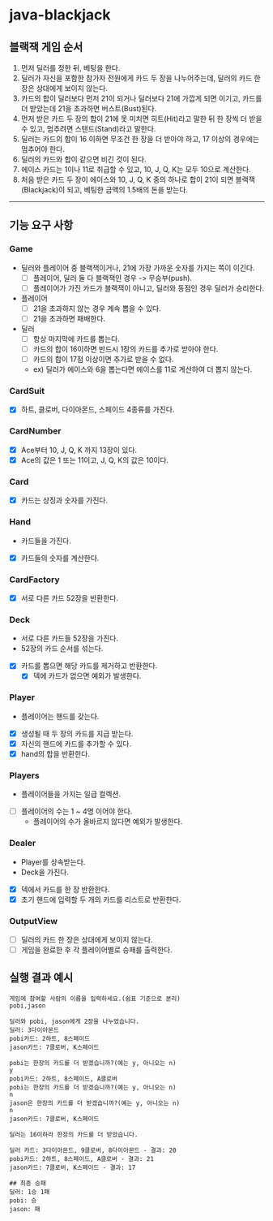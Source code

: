 # java-blackjack

## 블랙잭 게임 순서

1. 먼저 딜러를 정한 뒤, 베팅을 한다.
2. 딜러가 자신을 포함한 참가자 전원에게 카드 두 장을 나누어주는데, 딜러의 카드 한 장은 상대에게 보이지 않는다.
3. 카드의 합이 딜러보다 먼저 21이 되거나 딜러보다 21에 가깝게 되면 이기고, 카드를 더 받았는데 21을 초과하면 버스트(Bust)된다.
4. 먼저 받은 카드 두 장의 합이 21에 못 미치면 히트(Hit)라고 말한 뒤 한 장씩 더 받을 수 있고, 멈추려면 스탠드(Stand)라고 말한다.
5. 딜러는 카드의 합이 16 이하면 무조건 한 장을 더 받아야 하고, 17 이상의 경우에는 멈추어야 한다.
6. 딜러의 카드와 합이 같으면 비긴 것이 된다.
7. 에이스 카드는 1이나 11로 취급할 수 있고, 10, J, Q, K는 모두 10으로 계산한다.
8. 처음 받은 카드 두 장이 에이스와 10, J, Q, K 중의 하나로 합이 21이 되면 블랙잭(Blackjack)이 되고, 베팅한 금액의 1.5배의 돈을 받는다.

---

## 기능 요구 사항

### Game

- 딜러와 플레이어 중 블랙잭이거나, 21에 가장 가까운 숫자를 가지는 쪽이 이긴다.
    - [ ] 플레이어, 딜러 둘 다 블랙잭인 경우 -> 무승부(push).
    - [ ] 플레이어가 가진 카드가 블랙잭이 아니고, 딜러와 동점인 경우 딜러가 승리한다.
- 플레이어
    - [ ] 21을 초과하지 않는 경우 계속 뽑을 수 있다.
    - [ ] 21을 초과하면 패배한다.
- 딜러
    - [ ] 항상 마지막에 카드를 뽑는다.
    - [ ] 카드의 합이 16이하면 반드시 1장의 카드를 추가로 받아야 한다.
    - [ ] 카드의 합이 17점 이상이면 추가로 받을 수 없다.
    - ex) 딜러가 에이스와 6을 뽑는다면 에이스를 11로 계산하여 더 뽑지 않는다.

### CardSuit

- [x] 하트, 클로버, 다이아몬드, 스페이드 4종류를 가진다.

### CardNumber

- [x] Ace부터 10, J, Q, K 까지 13장이 있다.
- [x] Ace의 값은 1 또는 11이고, J, Q, K의 값은 10이다.

### Card

- [x] 카드는 상징과 숫자를 가진다.

### Hand

- 카드들을 가진다.
- [x] 카드들의 숫자를 계산한다.

### CardFactory

- [x] 서로 다른 카드 52장을 반환한다.

### Deck

- 서로 다른 카드들 52장을 가진다.
- 52장의 카드 순서를 섞는다.
- [x] 카드를 뽑으면 해당 카드를 제거하고 반환한다.
    - [x] 덱에 카드가 없으면 예외가 발생한다.

### Player

- 플레이어는 핸드를 갖는다.
- [x] 생성될 때 두 장의 카드를 지급 받는다.
- [x] 자신의 핸드에 카드를 추가할 수 있다.
- [x] hand의 합을 반환한다.

### Players

- 플레이어들을 가지는 일급 컬렉션.
- [ ] 플레이어의 수는 1 ~ 4명 이어야 한다.
    - 플레이어의 수가 올바르지 않다면 예외가 발생한다.

### Dealer

- Player를 상속받는다.
- Deck을 가진다.
- [x] 덱에서 카드를 한 장 반환한다.
- [x] 초기 핸드에 입력할 두 개의 카드를 리스트로 반환한다.

### OutputView

- [ ] 딜러의 카드 한 장은 상대에게 보이지 않는다.
- [ ] 게임을 완료한 후 각 플레이어별로 승패를 출력한다.

## 실행 결과 예시

```text
게임에 참여할 사람의 이름을 입력하세요.(쉼표 기준으로 분리)
pobi,jason

딜러와 pobi, jason에게 2장을 나누었습니다.
딜러: 3다이아몬드
pobi카드: 2하트, 8스페이드
jason카드: 7클로버, K스페이드

pobi는 한장의 카드를 더 받겠습니까?(예는 y, 아니오는 n)
y
pobi카드: 2하트, 8스페이드, A클로버
pobi는 한장의 카드를 더 받겠습니까?(예는 y, 아니오는 n)
n
jason은 한장의 카드를 더 받겠습니까?(예는 y, 아니오는 n)
n
jason카드: 7클로버, K스페이드

딜러는 16이하라 한장의 카드를 더 받았습니다.

딜러 카드: 3다이아몬드, 9클로버, 8다이아몬드 - 결과: 20
pobi카드: 2하트, 8스페이드, A클로버 - 결과: 21
jason카드: 7클로버, K스페이드 - 결과: 17

## 최종 승패
딜러: 1승 1패
pobi: 승 
jason: 패
```



